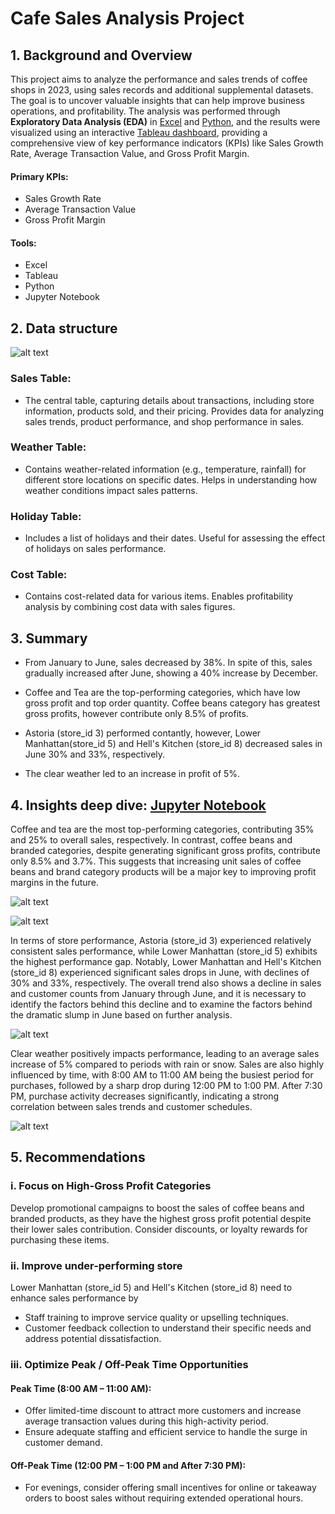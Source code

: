 # Cafe Sales Analysis Project

## 1. Background and Overview

This project aims to analyze the performance and sales trends of coffee shops in 2023, using sales records and additional supplemental datasets. The goal is to uncover valuable insights that can help improve business operations, and profitability. The analysis was performed through **Exploratory Data Analysis (EDA)** in [Excel](image/sales-weather-excel.png) and [Python](EDA/EDA.ipynb), and the results were visualized using an interactive [Tableau dashboard](https://public.tableau.com/app/profile/kensuke.umakoshi/viz/coffee_17365392664280/Dashboard1), providing a comprehensive view of key performance indicators (KPIs) like Sales Growth Rate, Average Transaction Value, and Gross Profit Margin.

#### Primary KPIs: 
- Sales Growth Rate 
- Average Transaction Value
- Gross Profit Margin

#### Tools:
- Excel
- Tableau
- Python 
- Jupyter Notebook


## 2. Data structure

![alt text](image/ER.png) 

### Sales Table:
- The central table, capturing details about transactions, including store information, products sold, and their pricing. Provides data for analyzing sales trends, product performance, and shop performance in sales.

### Weather Table:

- Contains weather-related information (e.g., temperature, rainfall) for different store locations on specific dates. Helps in understanding how weather conditions impact sales patterns.

### Holiday Table:
- Includes a list of holidays and their dates. Useful for assessing the effect of holidays on sales performance.

### Cost Table:
- Contains cost-related data for various items. Enables profitability analysis by combining cost data with sales figures.

## 3. Summary
- From January to June, sales decreased by 38%. In spite of this, sales gradually increased after June, showing a 40% increase by December.

- Coffee and Tea are the top-performing categories, which have low gross profit and top order quantity. Coffee beans category has greatest gross profits, however contribute only 8.5% of profits.

- Astoria (store_id 3) performed contantly, however, Lower Manhattan(store_id 5) and Hell's Kitchen (store_id 8) decreased sales in June 30% and 33%, respectively.

- The clear weather led to an increase in profit of 5%.

## 4. Insights deep dive: [Jupyter Notebook](EDA/EDA.ipynb)
Coffee and tea are the most top-performing categories, contributing 35% and 25% to overall sales, respectively. In contrast, coffee beans and branded categories, despite generating significant gross profits, contribute only 8.5% and 3.7%. This suggests that increasing unit sales of coffee beans and brand category products will be a major key to improving profit margins in the future.

![alt text](image/image-4.png)

![alt text](image/image-3.png)


In terms of store performance, Astoria (store_id 3) experienced relatively consistent sales performance, while Lower Manhattan (store_id 5) exhibits the highest performance gap. Notably, Lower Manhattan and Hell's Kitchen (store_id 8) experienced significant sales drops in June, with declines of 30% and 33%, respectively. The overall trend also shows a decline in sales and customer counts from January through June, and it is necessary to identify the factors behind this decline and to examine the factors behind the dramatic slump in June based on further analysis.


![alt text](image/image-1.png)

Clear weather positively impacts performance, leading to an average sales increase of 5% compared to periods with rain or snow. Sales are also highly influenced by time, with 8:00 AM to 11:00 AM being the busiest period for purchases, followed by a sharp drop during 12:00 PM to 1:00 PM. After 7:30 PM, purchase activity decreases significantly, indicating a strong correlation between sales trends and customer schedules.

![alt text](image/image.png)

## 5. Recommendations
### i. Focus on High-Gross Profit Categories
Develop promotional campaigns to boost the sales of coffee beans and branded products, as they have the highest gross profit potential despite their lower sales contribution. Consider discounts, or loyalty rewards for purchasing these items.

### ii. Improve under-performing store 
Lower Manhattan (store_id 5) and Hell's Kitchen (store_id 8) need to enhance sales performance by
- Staff training to improve service quality or upselling techniques.
- Customer feedback collection to understand their specific needs and address potential dissatisfaction.

### iii. Optimize Peak / Off-Peak Time Opportunities
#### Peak Time (8:00 AM – 11:00 AM):
-  Offer limited-time discount to attract more customers and increase average transaction values during this high-activity period.
- Ensure adequate staffing and efficient service to handle the surge in customer demand.

#### Off-Peak Time (12:00 PM – 1:00 PM and After 7:30 PM):
- For evenings, consider offering small incentives for online or takeaway orders to boost sales without requiring extended operational hours.